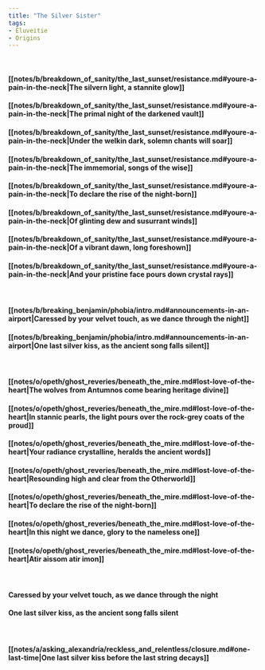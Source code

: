 ```yaml
---
title: "The Silver Sister"
tags:
- Eluveitie
- Origins
---
```

&nbsp;
#### [[notes/b/breakdown_of_sanity/the_last_sunset/resistance.md#youre-a-pain-in-the-neck|The silvern light, a stannite glow]]
#### [[notes/b/breakdown_of_sanity/the_last_sunset/resistance.md#youre-a-pain-in-the-neck|The primal night of the darkened vault]]
#### [[notes/b/breakdown_of_sanity/the_last_sunset/resistance.md#youre-a-pain-in-the-neck|Under the welkin dark, solemn chants will soar]]
#### [[notes/b/breakdown_of_sanity/the_last_sunset/resistance.md#youre-a-pain-in-the-neck|The immemorial, songs of the wise]]
#### [[notes/b/breakdown_of_sanity/the_last_sunset/resistance.md#youre-a-pain-in-the-neck|To declare the rise of the night-born]]
#### [[notes/b/breakdown_of_sanity/the_last_sunset/resistance.md#youre-a-pain-in-the-neck|Of glinting dew and susurrant winds]]
#### [[notes/b/breakdown_of_sanity/the_last_sunset/resistance.md#youre-a-pain-in-the-neck|Of a vibrant dawn, long foreshown]]
#### [[notes/b/breakdown_of_sanity/the_last_sunset/resistance.md#youre-a-pain-in-the-neck|And your pristine face pours down crystal rays]]
&nbsp;
#### [[notes/b/breaking_benjamin/phobia/intro.md#announcements-in-an-airport|Caressed by your velvet touch, as we dance through the night]]
#### [[notes/b/breaking_benjamin/phobia/intro.md#announcements-in-an-airport|One last silver kiss, as the ancient song falls silent]]
&nbsp;
#### [[notes/o/opeth/ghost_reveries/beneath_the_mire.md#lost-love-of-the-heart|The wolves from Antumnos come bearing heritage divine]]
#### [[notes/o/opeth/ghost_reveries/beneath_the_mire.md#lost-love-of-the-heart|In stannic pearls, the light pours over the rock-grey coats of the proud]]
#### [[notes/o/opeth/ghost_reveries/beneath_the_mire.md#lost-love-of-the-heart|Your radiance crystalline, heralds the ancient words]]
#### [[notes/o/opeth/ghost_reveries/beneath_the_mire.md#lost-love-of-the-heart|Resounding high and clear from the Otherworld]]
#### [[notes/o/opeth/ghost_reveries/beneath_the_mire.md#lost-love-of-the-heart|To declare the rise of the night-born]]
#### [[notes/o/opeth/ghost_reveries/beneath_the_mire.md#lost-love-of-the-heart|In this night we dance, glory to the nameless one]]
#### [[notes/o/opeth/ghost_reveries/beneath_the_mire.md#lost-love-of-the-heart|Atir aissom atir imon]]
&nbsp;
#### Caressed by your velvet touch, as we dance through the night
#### One last silver kiss, as the ancient song falls silent
&nbsp;
#### [[notes/a/asking_alexandria/reckless_and_relentless/closure.md#one-last-time|One last silver kiss before the last string decays]]
